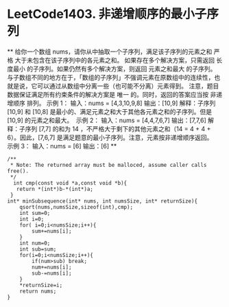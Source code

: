 # LeetCode1403. 非递增顺序的最小子序列
**
给你一个数组 nums，请你从中抽取一个子序列，满足该子序列的元素之和 严格 大于未包含在该子序列中的各元素之和。
如果存在多个解决方案，只需返回 长度最小 的子序列。如果仍然有多个解决方案，则返回 元素之和最大 的子序列。
与子数组不同的地方在于，「数组的子序列」不强调元素在原数组中的连续性，也就是说，它可以通过从数组中分离一些（也可能不分离）元素得到。
注意，题目数据保证满足所有约束条件的解决方案是 唯一 的。同时，返回的答案应当按 非递增顺序 排列。
示例 1：
输入：nums = [4,3,10,9,8]
输出：[10,9] 
解释：子序列 [10,9] 和 [10,8] 是最小的、满足元素之和大于其他各元素之和的子序列。但是 [10,9] 的元素之和最大。 
示例 2：
输入：nums = [4,4,7,6,7]
输出：[7,7,6] 
解释：子序列 [7,7] 的和为 14 ，不严格大于剩下的其他元素之和（14 = 4 + 4 + 6）。因此，[7,6,7] 是满足题意的最小子序列。注意，元素按非递增顺序返回。  
示例 3：
输入：nums = [6]
输出：[6]
**

```
/**
 * Note: The returned array must be malloced, assume caller calls free().
 */
  int cmp(const void *a,const void *b){
   return *(int*)b-*(int*)a;
 }
int* minSubsequence(int* nums, int numsSize, int* returnSize){
    qsort(nums,numsSize,sizeof(int),cmp);
    int sum=0;
    int i=0;
    for( i=0;i<numsSize;i++){
        sum+=nums[i];
    }
    int num=0;
    int sub=sum;
    for(i=0;i<numsSize;i++){
        if(num>sub) break;
        num+=nums[i];
        sub-=nums[i];
    }
    *returnSize=i;
    return nums;
}

```